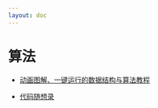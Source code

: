 ```yaml
---
layout: doc
---
```


# 算法

- [动画图解、一键运行的数据结构与算法教程](https://github.com/krahets/hello-algo)

- [代码随想录](https://programmercarl.com/)
